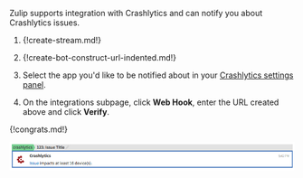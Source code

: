 Zulip supports integration with Crashlytics and can notify you
about Crashlytics issues.

1. {!create-stream.md!}

1. {!create-bot-construct-url-indented.md!}

1. Select the app you'd like to be notified about in your
   [Crashlytics settings panel](https://fabric.io/settings/apps).

1. On the integrations subpage, click **Web Hook**, enter the URL
   created above and click **Verify**.

{!congrats.md!}

![](/static/images/integrations/crashlytics/001.png)
